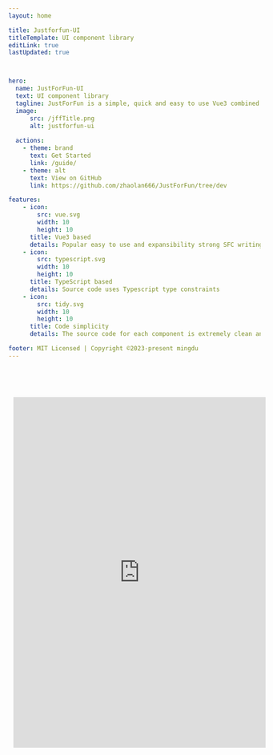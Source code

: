 ```yaml
---
layout: home

title: Justforfun-UI
titleTemplate: UI component library
editLink: true
lastUpdated: true



hero:
  name: JustForFun-UI
  text: UI component library
  tagline: JustForFun is a simple, quick and easy to use Vue3 combined UI framework.
  image:
      src: /jffTitle.png
      alt: justforfun-ui
      
  actions: 
    - theme: brand
      text: Get Started
      link: /guide/
    - theme: alt
      text: View on GitHub
      link: https://github.com/zhaolan666/JustForFun/tree/dev

features:
    - icon: 
        src: vue.svg
        width: 10
        height: 10
      title: Vue3 based
      details: Popular easy to use and expansibility strong SFC writing
    - icon: 
        src: typescript.svg
        width: 10
        height: 10
      title: TypeScript based
      details: Source code uses Typescript type constraints
    - icon: 
        src: tidy.svg
        width: 10
        height: 10
      title: Code simplicity
      details: The source code for each component is extremely clean and concise

footer: MIT Licensed | Copyright ©2023-present mingdu
---      
```


<iframe src="https://stackblitz.com/edit/vue-lbh1hk?file=src%2Fmain.js" style="width:100%; margin:50px auto; padding: 10px; height: 700px; border: 0; border-radius: 4px; overflow: hidden;" title="justforfun-ui"></iframe>


<style>
  :root {
  --demoblock-border: var(--vp-c-divider-light);
  --demoblock-control: #d3dce6;
  --demoblock-control-bg: var(--vp-c-bg);
  --demoblock-control-bg-hover: #f9fafc;
  --demoblock-description-bg: var(--vp-c-bg);
}

html.dark {
  --demoblock-control: #8b9eb0;
  --demoblock-control-bg-hover: var(--vp-c-bg);
  --demoblock-description-bg: var(--vp-code-bg-color);
}
  :root {
     --vp-home-hero-name-color:  transparent;
  --vp-home-hero-name-background: -webkit-linear-gradient(120deg, #BE93FD, #4FFBDF);
  --vp-c-brand:  #845EC2;
  --vp-c-brand-light:    #BE93FD;
  --vp-c-brand-lighter:   #DCB0FF;
  --vp-c-brand-lightest: #bcc0ff;
  --vp-c-brand-dark:   #593796;
  --vp-c-brand-darker:   #8A2BE2;
  }

</style>

